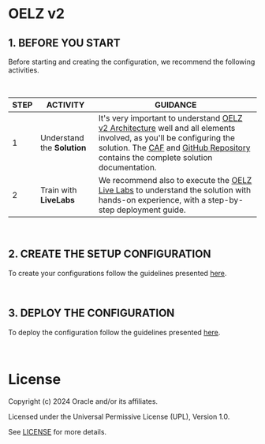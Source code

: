 # OELZ v2

## 1. BEFORE YOU START

Before starting and creating the configuration, we recommend the following activities.

&nbsp; 

| STEP  |  ACTIVITY | GUIDANCE | 
|---|---|---|
| 1 | Understand the **Solution** |  It's very important to understand [OELZ v2 Architecture](https://blogs.oracle.com/cloudsecurity/post/enterprise-scale-baseline-landing-zone-version2) well and all elements involved, as you'll be configuring the solution. The [CAF](https://docs.oracle.com/en-us/iaas/Content/cloud-adoption-framework/landing-zone-v2.htm) and [GitHub Repository](https://github.com/oracle-quickstart/oci-landing-zones) contains the complete solution documentation.
| 2 | Train with **LiveLabs** | We recommend also to execute the [OELZ Live Labs](https://apexapps.oracle.com/pls/apex/dbpm/r/livelabs/view-workshop?wid=3470) to understand the solution with hands-on experience, with a step-by-step deployment guide.



&nbsp; 

## 2. CREATE THE SETUP CONFIGURATION

To create your configurations follow the guidelines presented [here](https://docs.oracle.com/en-us/iaas/Content/cloud-adoption-framework/configuration-landing-zone-v2.htm).

&nbsp; 

## 3. DEPLOY THE CONFIGURATION

To deploy the configuration follow the guidelines presented [here](https://docs.oracle.com/en-us/iaas/Content/cloud-adoption-framework/implementation-landing-zone-v2.htm).



&nbsp; 

# License

Copyright (c) 2024 Oracle and/or its affiliates.

Licensed under the Universal Permissive License (UPL), Version 1.0.

See [LICENSE](https://github.com/oracle-devrel/technology-engineering/blob/main/LICENSE) for more details.
